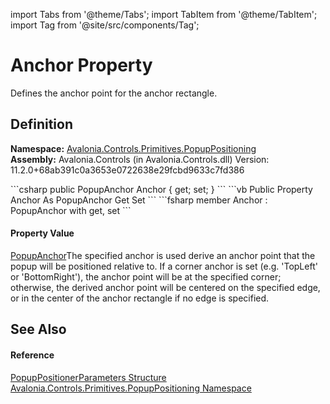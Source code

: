 import Tabs from '@theme/Tabs'; 
import TabItem from '@theme/TabItem'; 
import Tag from '@site/src/components/Tag'; 

# Anchor Property


Defines the anchor point for the anchor rectangle.



## Definition
**Namespace:** <a href="N_Avalonia_Controls_Primitives_PopupPositioning">Avalonia.Controls.Primitives.PopupPositioning</a>  
**Assembly:** Avalonia.Controls (in Avalonia.Controls.dll) Version: 11.2.0+68ab391c0a3653e0722638e29fcbd9633c7fd386

<Tabs groupId="api-code-preview">
<TabItem value="csharp" label="C#">
```csharp
public PopupAnchor Anchor { get; set; }
```
</TabItem>
<TabItem value="vb" label="VB">
```vb
Public Property Anchor As PopupAnchor
	Get
	Set
```
</TabItem>
<TabItem value="fsharp" label="F#">
```fsharp
member Anchor : PopupAnchor with get, set
```
</TabItem>
</Tabs>



#### Property Value
<a href="T_Avalonia_Controls_Primitives_PopupPositioning_PopupAnchor">PopupAnchor</a>The specified anchor is used derive an anchor point that the popup will be positioned relative to. If a corner anchor is set (e.g. 'TopLeft' or 'BottomRight'), the anchor point will be at the specified corner; otherwise, the derived anchor point will be centered on the specified edge, or in the center of the anchor rectangle if no edge is specified.

## See Also


#### Reference
<a href="T_Avalonia_Controls_Primitives_PopupPositioning_PopupPositionerParameters">PopupPositionerParameters Structure</a>  
<a href="N_Avalonia_Controls_Primitives_PopupPositioning">Avalonia.Controls.Primitives.PopupPositioning Namespace</a>  

